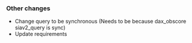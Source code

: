 <!-- Delete the sections that don't apply -->

### Other changes

- Change query to be synchronous (Needs to be because dax_obscore siav2_query is sync)
- Update requirements
